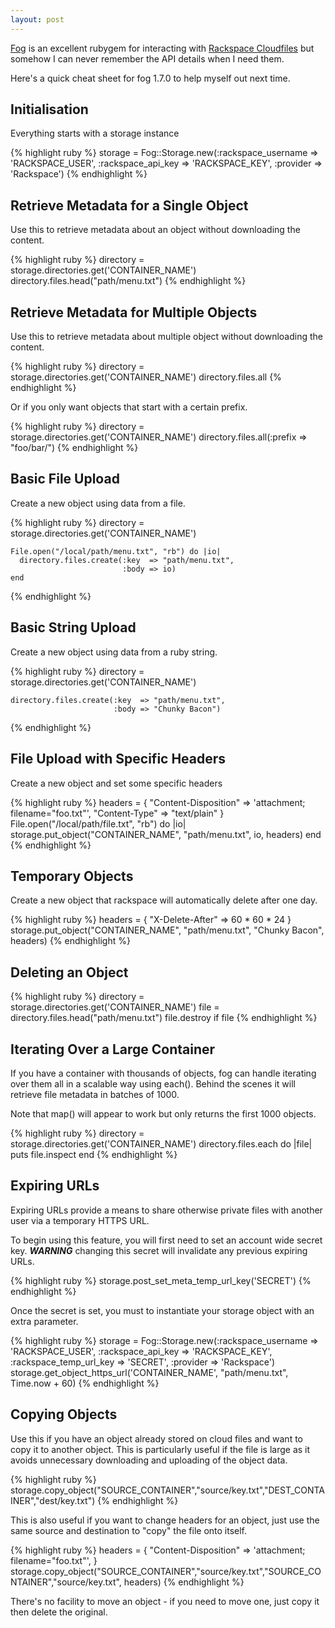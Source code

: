 ```yaml
---
layout: post
---
```


[Fog](http://rubygems.org/gems/fog) is an excellent rubygem for interacting
with [Rackspace Cloudfiles](http://www.rackspace.com/cloud/public/files/) but
somehow I can never remember the API details when I need them.

Here's a quick cheat sheet for fog 1.7.0 to help myself out next time.

## Initialisation

Everything starts with a storage instance

{% highlight ruby %}
    storage = Fog::Storage.new(:rackspace_username => 'RACKSPACE_USER',
                               :rackspace_api_key  => 'RACKSPACE_KEY',
                               :provider           => 'Rackspace')
{% endhighlight %}

## Retrieve Metadata for a Single Object

Use this to retrieve metadata about an object without downloading the content.

{% highlight ruby %}
    directory = storage.directories.get('CONTAINER_NAME')
    directory.files.head("path/menu.txt")
{% endhighlight %}

## Retrieve Metadata for Multiple Objects

Use this to retrieve metadata about multiple object without downloading the
content.

{% highlight ruby %}
    directory = storage.directories.get('CONTAINER_NAME')
    directory.files.all
{% endhighlight %}

Or if you only want objects that start with a certain prefix.

{% highlight ruby %}
    directory = storage.directories.get('CONTAINER_NAME')
    directory.files.all(:prefix => "foo/bar/")
{% endhighlight %}

## Basic File Upload

Create a new object using data from a file.

{% highlight ruby %}
    directory = storage.directories.get('CONTAINER_NAME')

    File.open("/local/path/menu.txt", "rb") do |io|
      directory.files.create(:key  => "path/menu.txt",
                             :body => io)
    end
{% endhighlight %}

## Basic String Upload

Create a new object using data from a ruby string.

{% highlight ruby %}
    directory = storage.directories.get('CONTAINER_NAME')

    directory.files.create(:key  => "path/menu.txt",
                           :body => "Chunky Bacon")
{% endhighlight %}

## File Upload with Specific Headers

Create a new object and set some specific headers

{% highlight ruby %}
    headers = {
      "Content-Disposition" => 'attachment; filename="foo.txt"',
      "Content-Type"        => "text/plain"
      }
    File.open("/local/path/file.txt", "rb") do |io|
      storage.put_object("CONTAINER_NAME", "path/menu.txt", io, headers)
    end
{% endhighlight %}

## Temporary Objects

Create a new object that rackspace will automatically delete after one day.

{% highlight ruby %}
    headers = {
      "X-Delete-After" => 60 * 60 * 24
      }
    storage.put_object("CONTAINER_NAME", "path/menu.txt", "Chunky Bacon", headers)
{% endhighlight %}

## Deleting an Object

{% highlight ruby %}
    directory = storage.directories.get('CONTAINER_NAME')
    file      = directory.files.head("path/menu.txt")
    file.destroy if file
{% endhighlight %}

## Iterating Over a Large Container

If you have a container with thousands of objects, fog can handle iterating over
them all in a scalable way using each(). Behind the scenes it will retrieve
file metadata in batches of 1000.

Note that map() will appear to work but only returns the first 1000 objects.

{% highlight ruby %}
    directory = storage.directories.get('CONTAINER_NAME')
    directory.files.each do |file|
      puts file.inspect
    end
{% endhighlight %}

## Expiring URLs

Expiring URLs provide a means to share otherwise private files with another user
via a temporary HTTPS URL.

To begin using this feature, you will first need to set an account wide secret
key. ***WARNING*** changing this secret will invalidate any previous expiring
URLs.

{% highlight ruby %}
    storage.post_set_meta_temp_url_key('SECRET')
{% endhighlight %}

Once the secret is set, you must to instantiate your storage object with an extra
parameter.

{% highlight ruby %}
    storage = Fog::Storage.new(:rackspace_username     => 'RACKSPACE_USER',
                               :rackspace_api_key      => 'RACKSPACE_KEY',
                               :rackspace_temp_url_key => 'SECRET',
                               :provider               => 'Rackspace')
    storage.get_object_https_url('CONTAINER_NAME', "path/menu.txt", Time.now + 60)
{% endhighlight %}

## Copying Objects

Use this if you have an object already stored on cloud files and want to copy
it to another object. This is particularly useful if the file is large as it
avoids unnecessary downloading and uploading of the object data.

{% highlight ruby %}
    storage.copy_object("SOURCE_CONTAINER","source/key.txt","DEST_CONTAINER","dest/key.txt")
{% endhighlight %}

This is also useful if you want to change headers for an object, just use the
same source and destination to "copy" the file onto itself.

{% highlight ruby %}
    headers = {
      "Content-Disposition" => 'attachment; filename="foo.txt"',
      }
    storage.copy_object("SOURCE_CONTAINER","source/key.txt","SOURCE_CONTAINER","source/key.txt", headers)
{% endhighlight %}

There's no facility to move an object - if you need to move one, just copy it
then delete the original.
